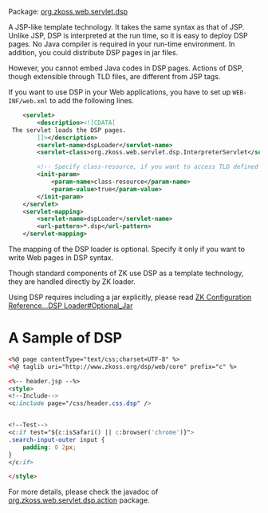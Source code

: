 Package:
[org.zkoss.web.servlet.dsp](http://www.zkoss.org/javadoc/latest/zk/org/zkoss/web/servlet/dsp/package-summary.html)

A JSP-like template technology. It takes the same syntax as that of JSP.
Unlike JSP, DSP is interpreted at the run time, so it is easy to deploy
DSP pages. No Java compiler is required in your run-time environment. In
addition, you could distribute DSP pages in jar files.

However, you cannot embed Java codes in DSP pages. Actions of DSP,
though extensible through TLD files, are different from JSP tags.

If you want to use DSP in your Web applications, you have to set up
`WEB-INF/web.xml` to add the following lines.

``` xml
    <servlet>
        <description><![CDATA[
 The servlet loads the DSP pages.
        ]]></description>
        <servlet-name>dspLoader</servlet-name>
        <servlet-class>org.zkoss.web.servlet.dsp.InterpreterServlet</servlet-class>

        <!-- Specify class-resource, if you want to access TLD defined in jar files -->
        <init-param>
            <param-name>class-resource</param-name>
            <param-value>true</param-value>
        </init-param>            
    </servlet>
    <servlet-mapping>
        <servlet-name>dspLoader</servlet-name>
        <url-pattern>*.dsp</url-pattern>
    </servlet-mapping>
```

The mapping of the DSP loader is optional. Specify it only if you want
to write Web pages in DSP syntax.

Though standard components of ZK use DSP as a template technology, they
are handled directly by ZK loader.

Using DSP requires including a jar explicitly, please read [ ZK
Configuration Reference...DSP
Loader#Optional_Jar](ZK_Configuration_Reference/web.xml/DSP_Loader#Optional_Jar)

# A Sample of DSP

``` html
<%@ page contentType="text/css;charset=UTF-8" %>
<%@ taglib uri="http://www.zkoss.org/dsp/web/core" prefix="c" %>

<%-- header.jsp --%>
<style>
<!--Include-->
<c:include page="/css/header.css.dsp" />


<!--Test-->
<c:if test="${c:isSafari() || c:browser('chrome')}">
.search-input-outer input {
    padding: 0 2px;
}
</c:if>

</style>
```

For more details, please check the javadoc of
[org.zkoss.web.servlet.dsp.action](http://www.zkoss.org/javadoc/latest/zk/org/zkoss/web/servlet/dsp/action/package-summary.html)
package.
